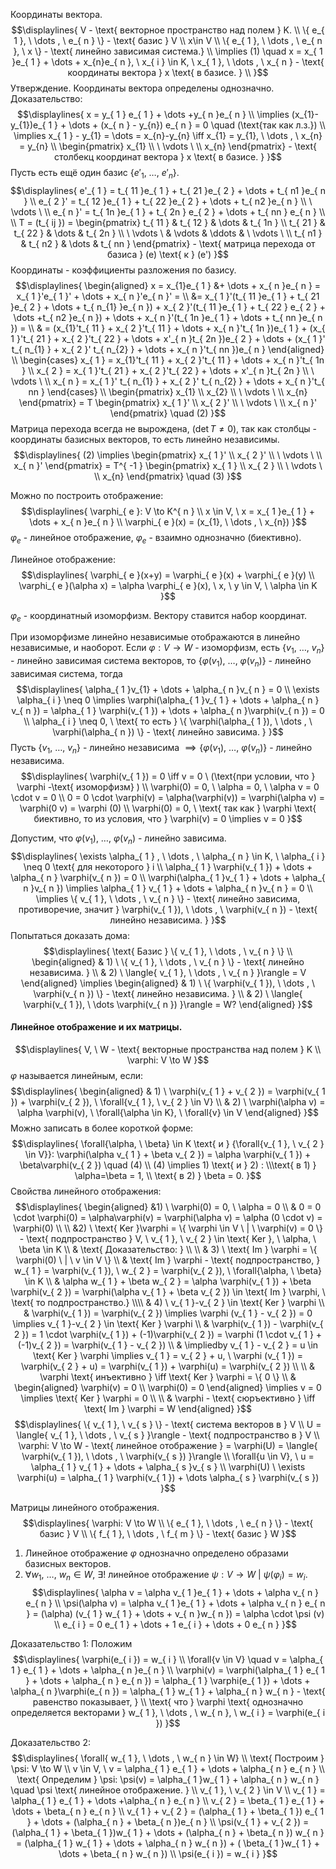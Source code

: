 Координаты вектора.
$$\displaylines{
V - \text{ векторное пространство над полем } K. \\
\{ e_{ 1 }, \  \dots , \  e_{ n } \} - \text{ базис } V \\
x\in V \\
\{ e_{ 1 }, \  \dots , \  e_{ n }, \  x \} - \text{ линейно зависимая система.} \\
\implies  (1) \quad x = x_{ 1 }e_{ 1 } + \dots + x_{n}e_{ n }, \  x_{ i } \in K, \  x_{ 1 }, \  \dots , \  x_{ n } - \text{ координаты вектора } x \text{ в базисе. } \\
}$$
Утверждение. Координаты вектора определены однозначно.
Доказательство:
$$\displaylines{
x = y_{ 1 } e_{ 1 } + \dots +y_{ n }e_{ n } \\
\implies (x_{1}-y_{1})e_{ 1 } + \dots + (x_{ n } - y_{n}) e_{ n } = 0 \quad (\text{так как л.з.}) \\
\implies x_{ 1 } - y_{1} = \dots = x_{n}-y_{n} \iff  x_{1} = y_{1}, \  \dots , \  x_{n} = y_{n} \\
\begin{pmatrix}
x_{1} \\
 \ \vdots \  \\
x_{n} 
\end{pmatrix} - \text{ столбекц координат вектора } x \text{ в базисе. }
}$$
Пусть есть ещё один базис ${\displaystyle \{ e'_{ 1 }, \ \dots, \ e'_{ n } \}}$.
$$\displaylines{
e'_{ 1 } = t_{ 11 }e_{ 1 } + t_{ 21 }e_{ 2 } + \dots + t_{ n1 }e_{ n } \\
e_{ 2 }' = t_{ 12 }e_{ 1 } + t_{ 22 }e_{ 2 } + \dots + t_{ n2 }e_{ n } \\
 \ \vdots \ \\
e_{ n }' = t_{ 1n }e_{ 1 } + t_{ 2n } e_{ 2 } + \dots + t_{ nn } e_{ n } \\
\\
T = (t_{ ij }) = \begin{pmatrix}
t_{ 11 } & t_{ 12 } & \dots  & t_{ 1n } \\
t_{ 21 } & t_{ 22 } & \dots  & t_{ 2n } \\
 \ \vdots \  & \vdots  & \ddots  &  \ \vdots \ \\
t_{ n1 } & t_{ n2 } & \dots  & t_{ nn }   
\end{pmatrix} - \text{ матрица перехода от базиса } (e) \text{ к } (e')
}$$
Координаты - коэффициенты разложения по базису.
$$\displaylines{
\begin{aligned}
x = x_{1}e_{ 1 } &+ \dots + x_{ n }e_{ n }  = x_{ 1 }'e_{ 1 }' + \dots + x_{ n }'e_{ n }' = \\
&= x_{ 1 }'(t_{ 11 }e_{ 1 } + t_{ 21 }e_{ 2 } + \dots  + t_{ n_{1} }e_{ n }) + x_{ 2 }'(t_{ 11 }e_{ 1 } + t_{ 22 } e_{ 2 } + \dots +t_{ n2 }e_{ n }) + \dots + x_{ n }'(t_{ 1n }e_{ 1 } + \dots + t_{ nn }e_{ n }) = \\
& = (x_{1}'t_{ 11 } + x_{ 2 }'t_{ 11 } + \dots + x_{ n }'t_{ 1n })e_{ 1 } + (x_{ 1 }'t_{ 21 } + x_{ 2 }'t_{ 22 } + \dots + x'_{ n }t_{ 2n })e_{ 2 } + \dots + (x_{ 1 }' t_{ n_{1} } + x_{ 2 }' t_{ n_{2} } + \dots + x_{ n }'t_{ nn })e_{ n }
\end{aligned} \\
\begin{cases}
x_{ 1 } = x_{1}'t_{ 11 } + x_{ 2 }'t_{ 11 } + \dots + x_{ n }'t_{ 1n } \\
x_{ 2 } = x_{ 1 }'t_{ 21 } + x_{ 2 }'t_{ 22 } + \dots + x'_{ n }t_{ 2n }   \\
 \ \vdots \   \\
x_{ n } = x_{ 1 }' t_{ n_{1} } + x_{ 2 }' t_{ n_{2} } + \dots + x_{ n }'t_{ nn }
\end{cases} \\
\begin{pmatrix}
x_{1} \\
x_{2} \\
 \ \vdots \  \\
x_{n} 
\end{pmatrix} = T \begin{pmatrix}
x_{ 1 }' \\
x_{ 2 }' \\
 \ \vdots \  \\
x_{ n }' 
\end{pmatrix} \quad (2)
}$$
Матрица перехода всегда не вырождена, ${\displaystyle (\det T \neq0)}$, так как столбцы - координаты базисных векторов, то есть линейно независимы.
$$\displaylines{
(2) \implies \begin{pmatrix}
x_{ 1 }' \\
x_{ 2 }' \\
 \ \vdots \  \\
x_{ n }' 
\end{pmatrix} = T^{ -1 } \begin{pmatrix}
x_{ 1 } \\
x_{ 2 } \\
 \ \vdots \  \\
x_{n} 
\end{pmatrix} \quad (3)
}$$

Можно по построить отображение:
$$\displaylines{
\varphi_{ e }: V \to K^{ n } \\
x \in  V, \  x = x_{ 1 }e_{ 1 } + \dots + x_{ n }e_{ n } \\
\varphi_{ e }(x) = (x_{1}, \  \dots , \  x_{n})
}$$
${\displaystyle \varphi_{ e }}$ - линейное отображение, ${\displaystyle \varphi_{ e }}$ - взаимно однозначно (биективно).

Линейное отображение:
$$\displaylines{
\varphi_{ e }(x+y) = \varphi_{ e }(x) + \varphi_{ e }(y) \\
\varphi_{ e }(\alpha x) = \alpha \varphi_{ e }(x), \  x, \  y \in  V, \  \alpha \in  K
}$$


${\displaystyle \varphi_{ e }}$ - координатный изоморфизм. Вектору ставится набор координат.

При изоморфизме линейно независимые отображаются в линейно независимые, и наоборот.
Если ${\displaystyle \varphi: V \to W}$ - изоморфизм, есть ${\displaystyle \{ v_{ 1 }, \ \dots, \ v_{ n } \}}$ - линейно зависимая система векторов, то ${\displaystyle \{ \varphi(v_{ 1 }), \ \dots, \ \varphi(v_{ n }) \}}$ - линейно зависимая система, тогда
$$\displaylines{
\alpha_{ 1 }v_{1} + \dots + \alpha_{ n }v_{ n } = 0 \\
\exists \alpha_{ i } \neq 0 \implies  \varphi(\alpha_{ 1 }v_{ 1 } + \dots + \alpha_{ n } v_{ n }) = \alpha_{ 1 } \varphi(v_{ 1 }) + \dots + \alpha_{ n }\varphi(v_{ n }) = 0 \\
\alpha_{ i } \neq 0, \   \text{ то есть } \{ \varphi(\alpha_{ 1 }), \  \dots , \  \varphi(\alpha_{ n }) \} - \text{ линейно зависима. }
}$$
Пусть ${\displaystyle \{ v_{ 1 }, \ \dots, \ v_{ n } \}}$ - линейно независима ${\displaystyle \implies \{ \varphi(v_{ 1 }), \ \dots, \ \varphi(v_{ n }) \}}$ - линейно независима.
$$\displaylines{
\varphi(v_{ 1 }) = 0 \iff  v = 0 \ (\text{при условии, что } \varphi -\text{ изоморфизм} ) \\
\varphi(0) = 0, \  \alpha = 0, \   \alpha v = 0 \cdot  v = 0 \\
0 = 0 \cdot  \varphi(v) = \alpha(\varphi(v)) = \varphi(\alpha v) = \varphi(0 v) = \varphi (0) \\
\varphi(0) = 0, \  \text{ так как  } \varphi \text{ биективно, то из условия, что } \varphi(v) = 0 \implies v = 0
}$$

Допустим, что ${\displaystyle \varphi(v_{ 1 }), \ \dots, \ \varphi(v_{ n })}$ - линейно зависима.
$$\displaylines{
\exists \alpha_{ 1 } , \ \dots , \  \alpha_{ n } \in  K, \  \alpha_{ i } \neq 0 \text{ для некоторого } i \\
\alpha_{ 1 } \varphi(v_{ 1 }) + \dots + \alpha_{ n } \varphi(v_{ n }) = 0 \\
\varphi(\alpha_{ 1 }v_{ 1 } + \dots + \alpha_{ n }v_{ n }) \implies  \alpha_{ 1 } v_{ 1 } + \dots + \alpha_{ n }v_{ n } = 0 \\
\implies \{ v_{ 1 }, \  \dots , \  v_{ n } \} - \text{ линейно зависима, противоречие, значит } \varphi(v_{ 1 }), \  \dots , \  \varphi(v_{ n }) - \text{ линейно независима. }
}$$
Попытаться доказать дома:
$$\displaylines{
\text{ Базис } \{ v_{ 1 }, \  \dots , \  v_{ n } \} \\
\begin{aligned}
& 1) \ \{ v_{ 1 }, \  \dots , \  v_{ n } \} - \text{ линейно независима. } \\
& 2) \ \langle{ v_{ 1 }, \  \dots , \  v_{ n } }\rangle = V
\end{aligned} \implies \begin{aligned}
& 1) \ \{ \varphi(v_{ 1 }), \  \dots , \ \varphi(v_{ n })  \} - \text{ линейно независима. } \\
& 2) \ \langle{ \varphi(v_{ 1 }), \  \dots  \varphi(v_{ n }) }\rangle = W? 
\end{aligned}
}$$

#### Линейное отображение и их матрицы.
$$\displaylines{
V, \  W - \text{ векторные пространства над полем } K \\
\varphi: V \to  W
}$$
${\displaystyle \varphi}$ называется линейным, если:
$$\displaylines{
\begin{aligned}
& 1) \ \varphi(v_{ 1 } + v_{ 2 }) = \varphi(v_{ 1 }) + \varphi(v_{ 2 }), \  \forall{v_{ 1 }, \  v_{ 2 } \in  V} \\
& 2) \ \varphi(\alpha v) = \alpha \varphi(v), \  \forall{\alpha \in K}, \   \forall{v} \in  V
\end{aligned}
}$$
Можно записать в более короткой форме:
$$\displaylines{
\forall{\alpha, \  \beta} \in  K \text{ и } {\forall{v_{ 1 }, \  v_{ 2 } \in  V}}: \varphi(\alpha v_{ 1 } + \beta v_{ 2 }) = \alpha \varphi(v_{ 1 }) + \beta\varphi(v_{ 2 }) \quad (4) \\
(4) \implies 1) \text{ и } 2) : \\\text{ в 1) } \alpha=\beta = 1, \\  \text{ в 2) } \beta = 0.
}$$
Свойства линейного отображения:
$$\displaylines{
\begin{aligned}
&1) \ \varphi(0) = 0, \  \alpha = 0 \\
& 0 = 0 \cdot  \varphi(0) = \alpha\varphi(v) = \varphi(\alpha v) = \alpha (0 \cdot  v) = \varphi(0) \\ \\
&2) \ \text{ Ker }\varphi = \{ \varphi \in V \ | \ \varphi(v) = 0 \} - \text{ подпространство  } V, \  v_{ 1 }, \ v_{ 2 } \in \text{ Ker }, \  \alpha, \  \beta \in K \\
& \text{ Доказательство: } \\ 
\\
& 3) \ \text{ Im } \varphi = \{ \varphi(0) \ | \ v \in  V \} \\
& \text{ Im } \varphi - \text{ подпространство, } w_{ 1 } = \varphi(v_{ 1 }), \  w_{ 2 } = \varphi(v_{ 2 }), \   \forall{\alpha, \  \beta} \in  K \\
& \alpha w_{ 1 } + \beta w_{ 2 } = \alpha \varphi(v_{ 1 }) + \beta \varphi(v_{ 2 }) = \varphi(\alpha v_{ 1 } + \beta v_{ 2 }) \in  \text{ Im } \varphi, \  \text{ то  подпространство.} \\\\
& 4) \ v_{ 1 }-v_{ 2 } \in  \text{ Ker } \varphi \\
& \varphi(v_{ 1 }) = \varphi(v_{ 2 }) \implies   \varphi (v_{ 1 } - v_{ 2 }) = 0  \implies v_{ 1 }-v_{ 2 } \in  \text{ Ker } \varphi \\
& \varphi(v_{ 1 }) - \varphi(v_{ 2 }) = 1 \cdot  \varphi(v_{ 1 }) + (-1)\varphi(v_{ 2 }) = \varphi (1 \cdot  v_{ 1 } + (-1)v_{ 2 }) = \varphi(v_{ 1 } - v_{ 2 }) \\
& \impliedby v_{ 1 } - v_{ 2 } = u \in  \text{ Ker } \varphi \implies v_{ 1 } = v_{ 2 } + u, \   \varphi (v_{ 1 }) = \varphi(v_{ 2 } + u) = \varphi(v_{ 1 }) + \varphi(u) = \varphi(v_{ 2 }) \\ \\
& \varphi \text{ инъективно } \iff  \text{ Ker } \varphi = \{ 0 \} \\
& \begin{aligned}
\varphi(v) = 0 \\
\varphi(0) = 0
\end{aligned} \implies  v = 0 \implies  \text{ Ker } \varphi = 0 \\ \\
& \varphi - \text{ сюръективно } \iff  \text{ Im } \varphi  = W
\end{aligned}
}$$
$$\displaylines{
\{ v_{ 1 }, \  v_{ s } \} - \text{ система векторов в } V \\
U = \langle{ v_{ 1 }, \ \dots , \   v_{ s } }\rangle - \text{ подпространство в } V \\
\varphi: V \to  W - \text{ линейное отображение } = \varphi(U) = \langle{  \varphi(v_{ 1 }), \  \dots , \  \varphi(v_{ s }) }\rangle  \\
\forall{u \in V}, \  u = \alpha_{ 1 } v_{ 1 } + \dots + \alpha_{ s }v_{ s } \\
\varphi(U)  \ \exists \varphi(u) = \alpha_{ 1 } \varphi(v_{ 1 }) + \dots  \alpha_{ s } \varphi(v_{ s }) 
}$$

Матрицы линейного отображения.
$$\displaylines{
\varphi: V \to  W \\
\{ e_{ 1 }, \  \dots , \  e_{ n } \} - \text{ базис } V \\
\{ f_{ 1 }, \  \dots , \  f_{ m } \} - \text{ базис } W
}$$

1. Линейное отображение ${\displaystyle \varphi}$ однозначно определено образами базисных векторов.
2. ${\displaystyle \forall{ w_{ 1 }, \ \dots, \ w_{ n } \in W}, \ \exists! }$ линейное отображение ${\displaystyle \psi: V \to W \ | \ \psi (\varphi_{ i }) = w_{ i }.}$
$$\displaylines{
\alpha v  = \alpha v_{ 1 }e_{ 1 } + \dots + \alpha v_{ n } e_{ n }  \\
\psi(\alpha v) = \alpha v_{ 1 }e_{ 1 } + \dots + \alpha v_{ n } e_{ n } = (\alpha) (v_{ 1 } w_{ 1 } + \dots + v_{ n }w_{ n }) = \alpha \cdot  \psi (v) \\
e_{ i } = 0 e_{ 1 } + \dots + 1 e_{ i } + \dots + 0 e_{ n }
}$$

Доказательство 1:
Положим
$$\displaylines{
\varphi(e_{ i }) = w_{ i } \\
\forall{v \in  V} \quad v = \alpha_{ 1 } e_{ 1 } + \dots + \alpha_{ n }e_{ n } \\
\varphi(v) = \varphi(\alpha_{ 1 } e_{ 1 } + \dots + \alpha_{ n } e_{ n }) = \alpha_{ 1 } \varphi(e_{ 1 }) + \dots + \alpha_{ n }\varphi(e_{ n }) = \alpha_{ 1 } w_{ 1 } + \alpha_{ n } w_{ n } - \text{ равенство показывает, } \\
\text{ что  } \varphi \text{ однозначно определяется векторами } w_{ 1 }, \  \dots , \  w_{ n }, \  w_{ i } = \varphi(e_{ i })
}$$

Доказательство 2:
$$\displaylines{
\forall{ w_{ 1 }, \  \dots , \  w_{ n } \in  W} \\
\text{ Построим } \psi: V \to  W \\
v \in V, \   v = \alpha_{ 1 } e_{ 1 } + \dots + \alpha_{ n } e_{ n } \\
\text{ Определим } \psi: \psi(v) = \alpha_{ 1 }w_{ 1 } + \alpha_{ n } w_{ n } \quad \psi \text{ линейное отображение. } \\
v_{ 1 }, \  v_{ 2 } \in  V \\
v_{ 1 } = \alpha_{ 1 } e_{ 1 } + \dots +\alpha_{ n } e_{ n } \\
v_{ 2 } = \beta_{ 1 } e_{ 1 } + \dots + \beta_{ n } e_{ n } \\
v_{ 1 } + v_{ 2 } = (\alpha_{ 1 } + \beta_{ 1 }) e_{ 1 } + \dots + (\alpha_{ n } + \beta_{ n })e_{ n } \\
\psi(v_{ 1 } + v_{ 2 }) = (\alpha_{ 1 } + \beta_{ 1 })w_{ 1 } + \dots + (\alpha_{ n } + \beta_{ n }) w_{ n } = (\alpha_{ 1 } w_{ 1 } + \dots + \alpha_{ n } w_{ n }) + ( \beta_{ 1 }w_{ 1 } + \dots + \beta_{ n } w_{ n }) \\
\psi(e_{ i }) = w_{ i }
}$$